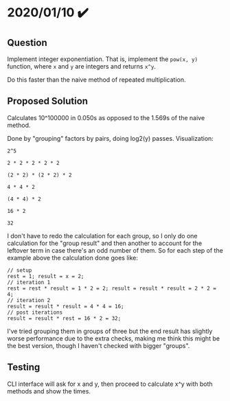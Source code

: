 # 2020/01/10 ✔️

## Question
Implement integer exponentiation. That is, implement the `pow(x, y)` function, where `x` and `y` are integers and returns `x^y`.

Do this faster than the naive method of repeated multiplication.

## Proposed Solution
Calculates 10^100000 in 0.050s as opposed to the 1.569s of the naive method.

Done by "grouping" factors by pairs, doing log2(y) passes. Visualization:

    2^5
    
    2 * 2 * 2 * 2 * 2
    
    (2 * 2) * (2 * 2) * 2
    
    4 * 4 * 2
    
    (4 * 4) * 2
    
    16 * 2
    
    32
    
I don't have to redo the calculation for each group, so I only do one calculation for the "group result" and then another to account for the leftover term in case there's an odd number of them. So for each step of the example above the calculation done goes like:

    // setup
    rest = 1; result = x = 2;
    // iteration 1
    rest = rest * result = 1 * 2 = 2; result = result * result = 2 * 2 = 4;
    // iteration 2
    result = result * result = 4 * 4 = 16;
    // post iterations
    result = result * rest = 16 * 2 = 32;
    
I've tried grouping them in groups of three but the end result has slightly worse performance due to the extra checks, making me think this might be the best version, though I haven't checked with bigger "groups".
    

## Testing
CLI interface will ask for x and y, then proceed to calculate x^y with both methods and show the times.
